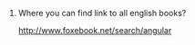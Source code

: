 1. Where you can find link to all english books?
      
      http://www.foxebook.net/search/angular
